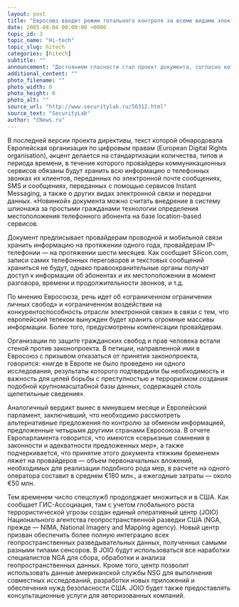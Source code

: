 ```yaml
---
layout: post
title: "Евросоюз вводит режим тотального контроля за всеми видами электронной связи"
date: 2005-08-04 00:00:00 +0000
topic_id: 3
topic_name: "Hi-tech"
topic_slug: hitech
categories: [hitech]
subtitle: ""
announcement: "Достоянием гласности стал проект документа, согласно которому в странах Евросоюза данные обо всех телефонных и других переговорах, а также информация обо всех видах электронной переписки вообще, должна будет храниться до одного года."
additional_content: ""
photo_filename: ""
photo_width: 0
photo_height: 0
photo_alt: ""
source_url: "http://www.securitylab.ru/56312.html"
source_text: "SecurityLab"
author: "CNews.ru"
---
```

В последней версии проекта директивы, текст которой обнародовала Европейская организация по цифровым правам (European Digital Rights organisation), акцент делается на стандартизации количества, типов и периода времени, в течение которого провайдеры коммуникационных сервисов обязаны будут хранить всю информацию о телефонных звонках их клиентов, переданных по электронной почте сообщениях, SMS и сообщениях, переданных с помощью сервисов Instant Messaging, а также о других видах электронной связи и передачи данных. «Новинкой» документа можно считать внедрение в систему шпионажа за простыми гражданами технологии определения местоположения телефонного абонента на базе location-based сервисов.

Документ предписывает провайдерам проводной и мобильной связи хранить информацию на протяжении одного года, провайдерам IP-телефонии — на протяжении шести месяцев. Как сообщает Silicon.com, записи самих телефонных переговоров и текстовых сообщений храниться не будут, однако правоохранительные органы получат доступ к информации об абонентах и их местоположении в момент разговора, времени и продолжительности звонков, и т.д.

По мнению Евросоюза, речь идет об «ограниченном ограничении личных свобод» и «ограниченном воздействии на конкурентоспособность отрасли электронной связи» в связи с тем, что европейский телеком вынужден будет хранить огромные массивы информации. Более того, предусмотрены компенсации провайдерам.

Организации по защите гражданских свобод и прав человека встали стеной против законопроекта. В петиции, направленной ими в Евросоюз с призывом отказаться от принятия законопроекта, говорится: «нигде в Европе не было проведено ни одного исследования, результаты которого подтвердили бы необходимость и важность для целей борьбы с преступностью и терроризмом создания подобной крупномасштабной базы данных, содержащей столь щепетильные сведения».

Аналогичный вердикт вынес в минувшем месяце и Европейский парламент, заключивший, что необходимо рассмотреть альтернативные предложения по контролю за обменом информацией, предложенные четырьмя другими странами Евросоюза. В отчете Европарламента говорится, что имеются «серьезные сомнения в законности и адекватности предложенных мер», а также подчеркивается, что принятие этого документа «тяжким бременем» ляжет на провайдеров — объем первоначальных вложений, необходимых для реализации подобного рода мер, в расчете на одного оператора составит в среднем €180 млн., а ежегодные затраты — около €50 млн.

Тем временем число спецслужб продолджает множиться и в США. Как сообщает ГИС-Ассоциация, там с учетом глобального роста террористической угрозы создан единый оперативный центр (JOIO) Национального агентства геопространственной разведки США (NGA, прежде — NIMA, National Imagery and Mapping agency). Новый центр призван обеспечить более полную интеграцию всех геопространственных разведывательных данных, полученных самыми разными типами сенсоров. В JOIO будут использоваться все наработки специалистов NGA для сбора, обработки и анализа геопространственных данных. Кроме того, центр позволит использовать данные американской службы NSG для выполнения совместных исследований, разработки новых приложений и обеспечения нужд безопасности США. JOIO будет также предоставлять консультационные услуги для авторизованных компаний.
